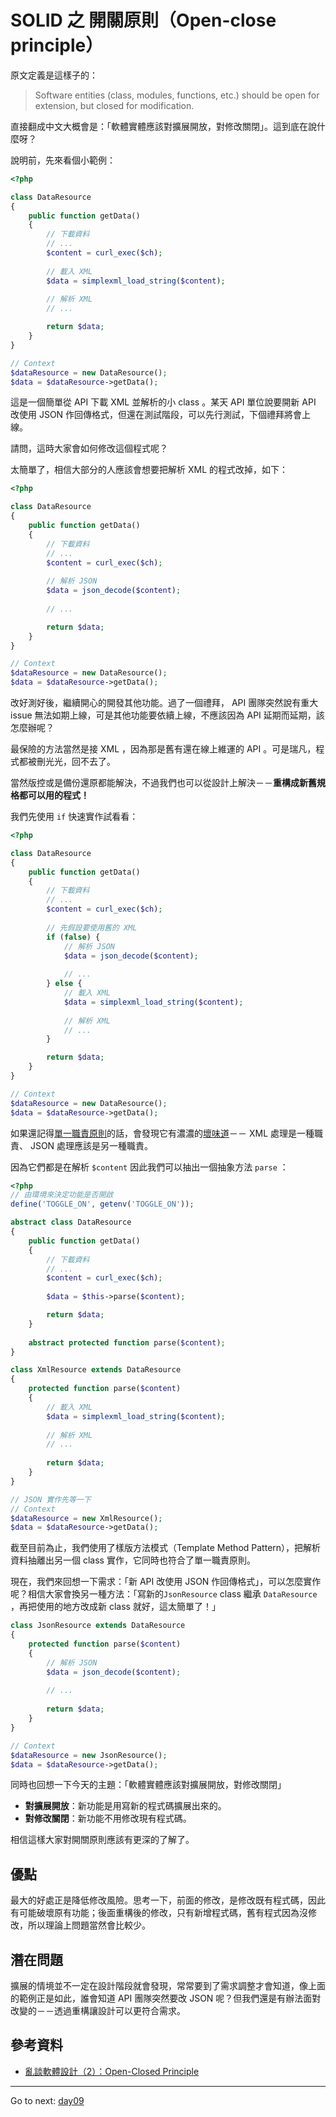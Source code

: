 # SOLID 之 開關原則（Open-close principle）

原文定義是這樣子的：

> Software entities (class, modules, functions, etc.) should be open for extension, but closed for modification.

直接翻成中文大概會是：「軟體實體應該對擴展開放，對修改關閉」。這到底在說什麼呀？

說明前，先來看個小範例：

```php
<?php

class DataResource
{
    public function getData()
    {
        // 下載資料
        // ...
        $content = curl_exec($ch);
        
        // 載入 XML
        $data = simplexml_load_string($content);
        
        // 解析 XML
        // ...

        return $data;
    }
}

// Context
$dataResource = new DataResource();
$data = $dataResource->getData();
```

這是一個簡單從 API 下載 XML 並解析的小 class 。某天 API 單位說要開新 API 改使用 JSON 作回傳格式，但還在測試階段，可以先行測試，下個禮拜將會上線。

請問，這時大家會如何修改這個程式呢？

太簡單了，相信大部分的人應該會想要把解析 XML 的程式改掉，如下：

```php
<?php

class DataResource
{
    public function getData()
    {
        // 下載資料
        // ...
        $content = curl_exec($ch);
        
        // 解析 JSON
        $data = json_decode($content);
        
        // ...

        return $data;
    }
}

// Context
$dataResource = new DataResource();
$data = $dataResource->getData();
```

改好測好後，繼續開心的開發其他功能。過了一個禮拜， API 團隊突然說有重大 issue 無法如期上線，可是其他功能要依續上線，不應該因為 API 延期而延期，該怎麼辦呢？

最保險的方法當然是接 XML ，因為那是舊有還在線上維運的 API 。可是瑞凡，程式都被刪光光，回不去了。

當然版控或是備份還原都能解決，不過我們也可以從設計上解決－－**重構成新舊規格都可以用的程式！**

我們先使用 `if` 快速實作試看看：

```php
<?php

class DataResource
{
    public function getData()
    {
        // 下載資料
        // ...
        $content = curl_exec($ch);
        
        // 先假設要使用舊的 XML
        if (false) {
            // 解析 JSON
            $data = json_decode($content);
            
            // ...
        } else {
            // 載入 XML
            $data = simplexml_load_string($content);
            
            // 解析 XML
            // ...
        }

        return $data;
    }
}

// Context
$dataResource = new DataResource();
$data = $dataResource->getData();
```

如果還記得[單一職責原則][Day 7]的話，會發現它有濃濃的[壞味道][Day 4]－－ XML 處理是一種職責、 JSON 處理應該是另一種職責。

因為它們都是在解析 `$content` 因此我們可以抽出一個抽象方法 `parse` ：

```php
<?php
// 由環境來決定功能是否開啟
define('TOGGLE_ON', getenv('TOGGLE_ON'));

abstract class DataResource
{
    public function getData()
    {
        // 下載資料
        // ...
        $content = curl_exec($ch);
        
        $data = $this->parse($content);

        return $data;
    }
    
    abstract protected function parse($content); 
}

class XmlResource extends DataResource
{
    protected function parse($content)
    {
        // 載入 XML
        $data = simplexml_load_string($content);
        
        // 解析 XML
        // ...
        
        return $data;
    }
}

// JSON 實作先等一下
// Context
$dataResource = new XmlResource();
$data = $dataResource->getData();
```

截至目前為止，我們使用了樣版方法模式（Template Method Pattern），把解析資料抽離出另一個 class 實作，它同時也符合了單一職責原則。

現在，我們來回想一下需求：「新 API 改使用 JSON 作回傳格式」，可以怎麼實作呢？相信大家會換另一種方法：「寫新的`JsonResource` class 繼承 `DataResource` ，再把使用的地方改成新 class 就好，這太簡單了！」

```php
class JsonResource extends DataResource
{
    protected function parse($content)
    {
        // 解析 JSON
        $data = json_decode($content);
        
        // ...
        
        return $data;
    }
}

// Context
$dataResource = new JsonResource();
$data = $dataResource->getData();
```

同時也回想一下今天的主題：「軟體實體應該對擴展開放，對修改關閉」

* **對擴展開放**：新功能是用寫新的程式碼擴展出來的。
* **對修改關閉**：新功能不用修改現有程式碼。

相信這樣大家對開關原則應該有更深的了解了。

## 優點

最大的好處正是降低修改風險。思考一下，前面的修改，是修改既有程式碼，因此有可能破壞原有功能；後面重構後的修改，只有新增程式碼，舊有程式因為沒修改，所以理論上問題當然會比較少。

## 潛在問題

擴展的情境並不一定在設計階段就會發現，常常要到了需求調整才會知道，像上面的範例正是如此，誰會知道 API 團隊突然要改 JSON 呢？但我們還是有辦法面對改變的－－透過重構讓設計可以更符合需求。

## 參考資料

* [亂談軟體設計（2）：Open-Closed Principle](http://teddy-chen-tw.blogspot.tw/2011/12/2.html)

[Day 4]: /docs/day04.md
[Day 7]: /docs/day07.md

* * *
Go to next:
[day09](./day09.md)